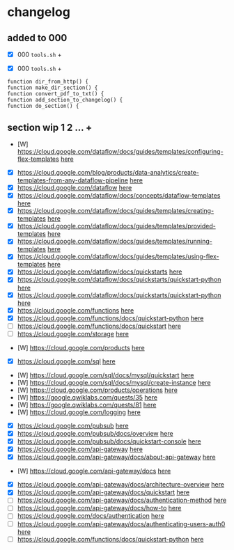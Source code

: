 # changelog

## added to 000
 - [X] 000 `tools.sh` +

 - [X] 000 `tools.sh` +
```
function dir_from_http() {
function make_dir_section() {
function convert_pdf_to_txt() {
function add_section_to_changelog() {
function do_section() {
```

## section wip 1 2 ... +

- [W] https://cloud.google.com/dataflow/docs/guides/templates/configuring-flex-templates   [here](./https:§§cloud.google.com§dataflow§docs§guides§templates§configuring-flex-templates/readme.md)
- [X] https://cloud.google.com/blog/products/data-analytics/create-templates-from-any-dataflow-pipeline   [here](./https:§§cloud.google.com§blog§products§data-analytics§create-templates-from-any-dataflow-pipeline/readme.md) 
- [X] https://cloud.google.com/dataflow   [here](./https:§§cloud.google.com§dataflow/readme.md)
- [X] https://cloud.google.com/dataflow/docs/concepts/dataflow-templates   [here](./https:§§cloud.google.com§dataflow§docs§concepts§dataflow-templates/readme.md)
- [X] https://cloud.google.com/dataflow/docs/guides/templates/creating-templates   [here](./https:§§cloud.google.com§dataflow§docs§guides§templates§creating-templates/readme.md)
- [X] https://cloud.google.com/dataflow/docs/guides/templates/provided-templates   [here](./https:§§cloud.google.com§dataflow§docs§guides§templates§provided-templates/readme.md)
- [X] https://cloud.google.com/dataflow/docs/guides/templates/running-templates   [here](./https:§§cloud.google.com§dataflow§docs§guides§templates§running-templates/readme.md)
- [X] https://cloud.google.com/dataflow/docs/guides/templates/using-flex-templates   [here](./https:§§cloud.google.com§dataflow§docs§guides§templates§using-flex-templates/readme.md)
- [X] https://cloud.google.com/dataflow/docs/quickstarts   [here](./https:§§cloud.google.com§dataflow§docs§quickstarts/readme.md)
- [X] https://cloud.google.com/dataflow/docs/quickstarts/quickstart-python   [here](./https:§§cloud.google.com§dataflow§docs§quickstarts§quickstart-python/readme.md)
- [X] https://cloud.google.com/dataflow/docs/quickstarts/quickstart-python   [here](./https:§§cloud.google.com§dataflow§docs§quickstarts§quickstart-python/readme.md)
- [X] https://cloud.google.com/functions   [here](./https:§§cloud.google.com§functions/readme.md)
- [X] https://cloud.google.com/functions/docs/quickstart-python   [here](./https:§§cloud.google.com§functions§docs§quickstart-python/readme.md)
- [ ] https://cloud.google.com/functions/docs/quickstart   [here](./https:§§cloud.google.com§functions§docs§quickstart/readme.md)
- [ ] https://cloud.google.com/storage   [here](./https:§§cloud.google.com§storage/readme.md)
- [W] https://cloud.google.com/products  [here](./https:§§cloud.google.com§products/readme.md)
- [X] https://cloud.google.com/sql   [here](./https:§§cloud.google.com§sql/readme.md)
- [W] https://cloud.google.com/sql/docs/mysql/quickstart   [here](./https:§§cloud.google.com§sql§docs§mysql§quickstart/readme.md)
- [W] https://cloud.google.com/sql/docs/mysql/create-instance   [here](./https:§§cloud.google.com§sql§docs§mysql§create-instance/readme.md)
- [W] https://cloud.google.com/products/operations   [here](./https:§§cloud.google.com§products§operations/readme.md)
- [W] https://google.qwiklabs.com/quests/35   [here](./https:§§google.qwiklabs.com§quests§35/readme.md)
- [W] https://google.qwiklabs.com/quests/81   [here](./https:§§google.qwiklabs.com§quests§81/readme.md)
- [W] https://cloud.google.com/logging   [here](./https:§§cloud.google.com§logging/readme.md)
- [X] https://cloud.google.com/pubsub   [here](./https:§§cloud.google.com§pubsub/readme.md)
- [X] https://cloud.google.com/pubsub/docs/overview   [here](./https:§§cloud.google.com§pubsub§docs§overview/readme.md)
- [X] https://cloud.google.com/pubsub/docs/quickstart-console   [here](./https:§§cloud.google.com§pubsub§docs§quickstart-console/readme.md)
- [X] https://cloud.google.com/api-gateway   [here](./https:§§cloud.google.com§api-gateway/readme.md)
- [X] https://cloud.google.com/api-gateway/docs/about-api-gateway   [here](./https:§§cloud.google.com§api-gateway§docs§about-api-gateway/readme.md)
- [W] https://cloud.google.com/api-gateway/docs   [here](./https:§§cloud.google.com§api-gateway§docs/readme.md)
- [X] https://cloud.google.com/api-gateway/docs/architecture-overview   [here](./https:§§cloud.google.com§api-gateway§docs§architecture-overview/readme.md)
- [X] https://cloud.google.com/api-gateway/docs/quickstart   [here](./https:§§cloud.google.com§api-gateway§docs§quickstart/readme.md)
- [ ] https://cloud.google.com/api-gateway/docs/authentication-method   [here](./https:§§cloud.google.com§api-gateway§docs§authentication-method/readme.md)
- [ ] https://cloud.google.com/api-gateway/docs/how-to   [here](./https:§§cloud.google.com§api-gateway§docs§how-to/readme.md)
- [ ] https://cloud.google.com/docs/authentication   [here](./https:§§cloud.google.com§docs§authentication/readme.md)
- [ ] https://cloud.google.com/api-gateway/docs/authenticating-users-auth0   [here](./https:§§cloud.google.com§api-gateway§docs§authenticating-users-auth0/readme.md)
- [ ] https://cloud.google.com/functions/docs/quickstart-python   [here](./https:§§cloud.google.com§functions§docs§quickstart-python/readme.md)
